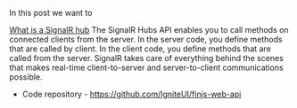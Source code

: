 In this post we want to 

[What is a SignalR hub](https://docs.microsoft.com/en-us/aspnet/core/signalr/hubs?view=aspnetcore-5.0#what-is-a-signalr-hub)
The SignalR Hubs API enables you to call methods on connected clients from the server. In the server code, you define methods that are called by client. In the client code, you define methods that are called from the server. SignalR takes care of everything behind the scenes that makes real-time client-to-server and server-to-client communications possible.

- Code repository - https://github.com/IgniteUI/finjs-web-api